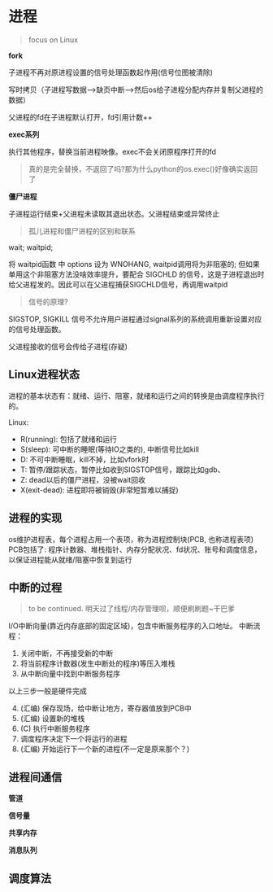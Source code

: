 # 进程

> focus on Linux

**fork**

子进程不再对原进程设置的信号处理函数起作用(信号位图被清除)

写时拷贝（子进程写数据-->缺页中断-->然后os给子进程分配内存并复制父进程的数据）

父进程的fd在子进程默认打开，fd引用计数++

**exec系列**

执行其他程序，替换当前进程映像。exec不会关闭原程序打开的fd
> 真的是完全替换，不返回了吗?那为什么python的os.exec()好像确实返回了

**僵尸进程**

子进程运行结束+父进程未读取其退出状态。父进程结束或异常终止

> 孤儿进程和僵尸进程的区别和联系

wait; waitpid;

将 waitpid函数 中 options 设为 WNOHANG, waitpid调用将为非阻塞的; 但如果单用这个非阻塞方法没啥效率提升，要配合 SIGCHLD 的信号，这是子进程退出时给父进程发的。因此可以在父进程捕获SIGCHLD信号，再调用waitpid

> 信号的原理?

SIGSTOP, SIGKILL 信号不允许用户进程通过signal系列的系统调用重新设置对应的信号处理函数。

父进程接收的信号会传给子进程(存疑)

## Linux进程状态

进程的基本状态有：就绪、运行、阻塞，就绪和运行之间的转换是由调度程序执行的。

Linux:
- R(running): 包括了就绪和运行
- S(sleep): 可中断的睡眠(等待IO之类的), 中断信号比如kill
- D: 不可中断睡眠，kill不掉，比如vfork时
- T: 暂停/跟踪状态，暂停比如收到SIGSTOP信号，跟踪比如gdb、
- Z: dead以后的僵尸进程，没被wait回收
- X(exit-dead): 进程即将被销毁(非常短暂难以捕捉)


## 进程的实现

os维护进程表，每个进程占用一个表项，称为进程控制块(PCB, 也称进程表项)
PCB包括了: 程序计数器、堆栈指针、内存分配状况、fd状况、账号和调度信息，以保证进程能从就绪/阻塞中恢复到运行

## 中断的过程

> to be continued. 明天过了线程/内存管理呗，顺便刷刷题~干巴爹

I/O中断向量(靠近内存底部的固定区域)，包含中断服务程序的入口地址。
中断流程：
1. 关闭中断，不再接受新的中断
2. 将当前程序计数器(发生中断处的程序)等压入堆栈
3. 从中断向量中找到中断服务程序

以上三步一般是硬件完成

4. (汇编) 保存现场，给中断让地方，寄存器值放到PCB中
5. (汇编) 设置新的堆栈
6. (C) 执行中断服务程序
7. 调度程序决定下一个将运行的进程
8. (汇编) 开始运行下一个新的进程(不一定是原来那个？) 

## 进程间通信

**管道**

**信号量**

**共享内存**

**消息队列**

## 调度算法